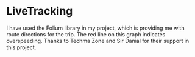 # LiveTracking
I have used the Folium library in my project, which is providing me with route directions for the trip. The red line on this graph indicates overspeeding.  Thanks to Techma Zone and Sir Danial for their support in this project.
